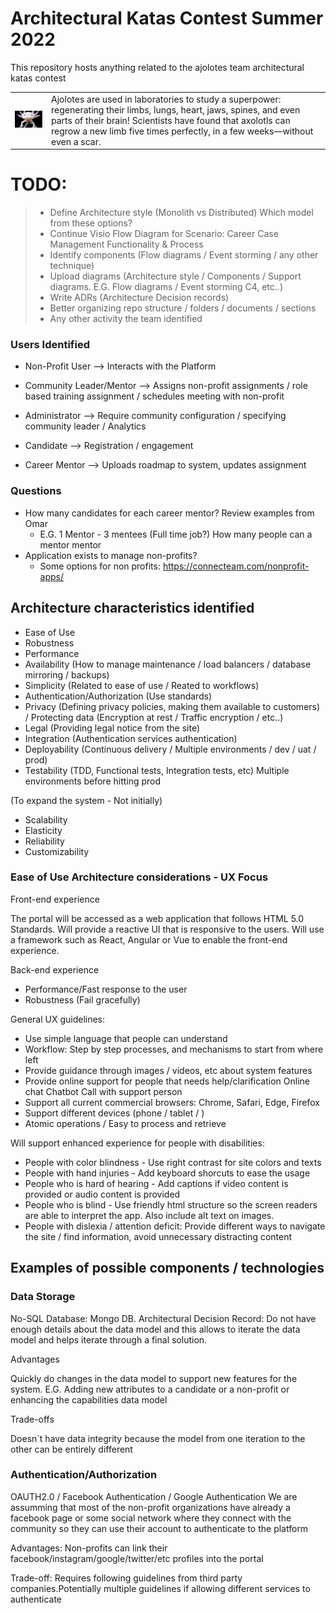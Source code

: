 # Architectural Katas Contest Summer 2022
This repository hosts anything related to the ajolotes team architectural katas contest
<table>
<tr>
<td>
<img src="axolotl.jpg" alt="axolotl, our team´s mascot" width="200"/>
</td>
<td>
Ajolotes are used in laboratories to study a superpower: regenerating their limbs, lungs, heart, jaws, spines, and even parts of their brain! Scientists have found that axolotls can regrow a new limb five times perfectly, in a few weeks—without even a scar.
</td>
</tr>
</table>

# TODO:
> - Define Architecture style (Monolith vs Distributed) Which model from these options?
> - Continue Visio Flow Diagram for Scenario: Career Case Management Functionality & Process
> - Identify components (Flow diagrams / Event storming / any other technique)
> - Upload diagrams (Architecture style / Components / Support diagrams. E.G. Flow diagrams / Event storming C4, etc..)
> - Write ADRs (Architecture Decision records)
> - Better organizing repo structure / folders / documents / sections
> - Any other activity the team identified

### Users Identified

* Non-Profit User --> Interacts with the Platform
* Community Leader/Mentor --> Assigns non-profit assignments / role based training assignment / schedules meeting with non-profit

* Administrator --> Require community configuration / specifying community leader / Analytics
* Candidate --> Registration / engagement
* Career Mentor --> Uploads roadmap to system, updates assignment

### Questions
- How many candidates for each career mentor? Review examples from Omar
  - E.G. 1 Mentor - 3 mentees (Full time job?)  How many people can a mentor mentor
- Application exists to manage non-profits?
  - Some options for non profits: https://connecteam.com/nonprofit-apps/


## Architecture characteristics identified

- Ease of Use
- Robustness
- Performance
- Availability (How to manage maintenance / load balancers / database mirroring / backups)
- Simplicity (Related to ease of use / Reated to workflows)
- Authentication/Authorization (Use standards)
- Privacy (Defining privacy policies, making them available to customers) / Protecting data (Encryption at rest / Traffic encryption / etc..)
- Legal (Providing legal notice from the site)
- Integration (Authentication services authentication)
- Deployability (Continuous delivery / Multiple environments / dev / uat / prod)
- Testability (TDD, Functional tests, Integration tests, etc) Multiple environments before hitting prod

(To expand the system - Not initially)
- Scalability 
- Elasticity
- Reliability
- Customizability 


### Ease of Use Architecture considerations - UX Focus

Front-end experience

The portal will be accessed as a web application that follows HTML 5.0 Standards. Will provide a reactive UI that is responsive to the users. Will use a framework such as React, Angular or Vue to enable the front-end experience.



Back-end experience

- Performance/Fast response to the user
- Robustness (Fail gracefully)


General UX guidelines: 

* Use simple language that people can understand
* Workflow: Step by step processes, and mechanisms to start from where left
* Provide guidance through images / videos, etc about system features
* Provide online support for people that needs help/clarification
        Online chat
        Chatbot
        Call with support person
* Support all current commercial browsers: Chrome, Safari, Edge, Firefox
* Support different devices (phone / tablet / )
* Atomic operations / Easy to process and retrieve


 Will support enhanced experience for people with disabilities:
* People with color blindness - Use right contrast for site colors and texts
* People with hand injuries - Add keyboard shorcuts to ease the usage
* People who is hard of hearing - Add captions if video content is provided or audio content is provided
* People who is blind - Use friendly html structure so the screen readers are able to interpret the app. Also include alt text on images. 
* People with dislexia / attention deficit: Provide different ways to navigate the site / find information, avoid unnecessary distracting content


## Examples of possible components / technologies

### Data Storage

No-SQL Database: Mongo DB. Architectural Decision Record: Do not have enough details about the data model and this allows to iterate the data model and helps iterate through a final solution. 

Advantages

Quickly do changes in the data model to support new features for the system. E.G. Adding new attributes to a candidate or a non-profit or enhancing the capabilities data model


Trade-offs

Doesn´t have data integrity because the model from one iteration to the other can be entirely different


### Authentication/Authorization

OAUTH2.0 / Facebook Authentication / Google Authentication
We are assumming that most of the non-profit organizations have already a facebook page or some social network where they connect with the community so they can use their account to authenticate to the platform

Advantages: Non-profits can link their facebook/instagram/google/twitter/etc profiles into the portal

Trade-off: Requires following guidelines from third party companies.Potentially multiple guidelines if allowing different services to authenticate








